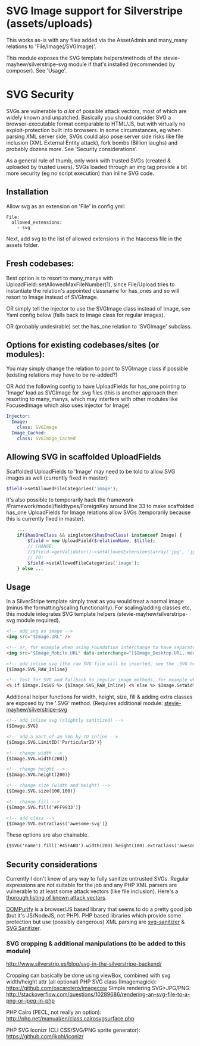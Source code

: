 # SVG Image support for Silverstripe (assets/uploads)
This works as-is with any files added via the AssetAdmin and many_many relations to 'File/Image(/SVGImage)'.

This module exposes the SVG template helpers/methods of the stevie-mayhew/silverstripe-svg module if that's 
installed (recommended by composer). See 'Usage'.

# SVG Security
SVGs are vulnerable to *a lot* of possible attack vectors, most of which are widely known and unpatched. Basically you should consider SVG a browser-executable format comparable to HTML/JS, but with virtually no exploit-protection built into browsers. In some circumstances, eg when parsing XML server side, SVGs could also pose server side risks like file inclusion (XML External Entity attack), fork bombs (Billion laughs) and probably dozens more. See 'Security considerations'.

As a general rule of thumb, only work with trusted SVGs (created & uploaded by trusted users). SVGs loaded through an img tag provide a bit more security (eg no script execution) than inline SVG code.


## Installation
Allow svg as an extension on 'File' in config.yml:
```
File:
  allowed_extensions:
    - svg
```

Next, add svg to the list of allowed extensions in the htaccess file in the assets folder.

## Fresh codebases:
Best option is to resort to many_manys with UploadField::setAllowedMaxFileNumber(1), since File/Upload tries
to instantiate the relation's appointed classname for has_ones and so will resort to Image instead of SVGImage.

OR simply tell the injector to use the SVGImage class instead of Image, see Yaml config below (falls back to Image 
class for regular images).

OR (probably undesirable) set the has_one relation to 'SVGImage' subclass.

## Options for existing codebases/sites (or modules):
You may simply change the relation to point to SVGImage class if possible (existing relations may have to be re-added?)

OR Add the following config to have UploadFields for has_one pointing to 'Image' load as SVGImage for .svg files
(this is another approach then resorting to many_manys, which may interfere with other modules like FocusedImage
which also uses injector for Image)

```yml
Injector:
  Image:
    class: SVGImage
  Image_Cached:
    class: SVGImage_Cached
```

## Allowing SVG in scaffolded UploadFields

Scaffolded UploadFields to 'Image' may need to be told to allow SVG images as well (currently fixed in master):

```php
$field->setAllowedFileCategories('image');
```

It's also possible to temporarily hack the framework /Framework/model/fieldtypes/ForeignKey around line 33 to make 
scaffolded has_one UploadFields for Image relations allow SVGs (temporarily because this is currently fixed in master).

```php
    ...
    if($hasOneClass && singleton($hasOneClass) instanceof Image) {
        $field = new UploadField($relationName, $title);
        // CHANGE:
        //$field->getValidator()->setAllowedExtensions(array('jpg', 'jpeg', 'png', 'gif'));
        // TO:
        $field->setAllowedFileCategories('image');
    } else ...
```

## Usage
In a SilverStripe template simply treat as you would treat a normal image (minus the formatting/scaling functionality).
For scaling/adding classes etc, this module integrates SVG template helpers (stevie-mayhew/silverstripe-svg module required).

```html
<!-- add svg as image -->
<img src="$Image.URL" />

<!-- or, for example when using Foundation interchange to have separate/responsive versions: -->
<img src="$Image_Mobile.URL" data-interchange="[$Image_Desktop.URL, medium]" />
```

```html
<!-- add inline svg (the raw SVG file will be inserted, see the .SVG helper for more subtle inlining) -->
{$Image.SVG_RAW_Inline}

<!-- Test for SVG and fallback to regular image methods, for example when the image may be multiple formats (eg SVG/PNG/JPG) -->
<% if $Image.IsSVG %> {$Image.SVG_RAW_Inline} <% else %> $Image.SetWidth(1200) <% end_if %>


```

Additional helper functions for width, height, size, fill & adding extra classes are exposed by the '.SVG' method.
(Requires additional module: [stevie-mayhew/silverstripe-svg](https://github.com/stevie-mayhew/silverstripe-svg])

```html
<!-- add inline svg (slightly sanitized) -->
{$Image.SVG}

<!-- add a part of an SVG by ID inline -->
{$Image.SVG.LimitID('ParticularID')}
```


```html
<!-- change width -->
{$Image.SVG.width(200)}

<!-- change height -->
{$Image.SVG.height(200)}

<!-- change size (width and height) -->
{$Image.SVG.size(100,100)}

<!-- change fill -->
{$Image.SVG.fill('#FF9933')}

<!-- add class -->
{$Image.SVG.extraClass('awesome-svg')}

```

These options are also chainable.

```html
{$SVG('name').fill('#45FABD').width(200).height(100).extraClass('awesome-svg')}
```

## Security considerations
Currently I don't know of any way to fully sanitize untrusted SVGs. Regular expressions are not suitable for the job and any PHP XML parsers are vulnerable to at least some attack vectors (like file inclusion). Here's a [thorough listing of known attack vectors](https://pypi.org/project/defusedxml/#php). 

[DOMPurify](https://github.com/cure53/DOMPurify) is a browser/JS based library that seems to do a pretty good job (but it's JS/NodeJS, not PHP). PHP based libraries which provide some protection but use (possibly dangerous) XML parsing are [svg-sanitizer](https://github.com/darylldoyle/svg-sanitizer) & [SVG Sanitizer](https://github.com/alnorris/SVG-Sanitizer).


### SVG cropping & additional manipulations (to be added to this module)

http://www.silverstrip.es/blog/svg-in-the-silverstripe-backend/

Cropping can basically be done using viewBox, combined with svg width/height attr (all optional)
PHP SVG class (Imagemagick): https://github.com/oscarotero/imagecow
Simple rendering SVG>JPG/PNG: http://stackoverflow.com/questions/10289686/rendering-an-svg-file-to-a-png-or-jpeg-in-php

PHP Cairo (PECL, not really an option): http://php.net/manual/en/class.cairosvgsurface.php

PHP SVG Iconizr (CLI CSS/SVG/PNG sprite generator): https://github.com/jkphl/iconizr
